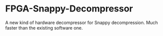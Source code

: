# FPGA-Snappy-Decompressor
A new kind of hardware decompressor for Snappy decompression. Much faster than the existing software one.
